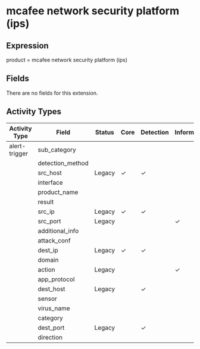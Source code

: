 mcafee network security platform (ips)
======================================

Expression
----------

product = mcafee network security platform (ips)

Fields
------

There are no fields for this extension.

Activity Types
--------------

| Activity Type | Field            | Status | Core     | Detection | Informational |
| ------------- | ---------------- | ------ | -------- | --------- | ------------- |
| alert-trigger | sub_category     |        |          |           |               |
|               | detection_method |        |          |           |               |
|               | src_host         | Legacy | &#10003; | &#10003;  |               |
|               | interface        |        |          |           |               |
|               | product_name     |        |          |           |               |
|               | result           |        |          |           |               |
|               | src_ip           | Legacy | &#10003; | &#10003;  |               |
|               | src_port         | Legacy |          |           | &#10003;      |
|               | additional_info  |        |          |           |               |
|               | attack_conf      |        |          |           |               |
|               | dest_ip          | Legacy | &#10003; | &#10003;  |               |
|               | domain           |        |          |           |               |
|               | action           | Legacy |          |           | &#10003;      |
|               | app_protocol     |        |          |           |               |
|               | dest_host        | Legacy |          | &#10003;  |               |
|               | sensor           |        |          |           |               |
|               | virus_name       |        |          |           |               |
|               | category         |        |          |           |               |
|               | dest_port        | Legacy |          | &#10003;  |               |
|               | direction        |        |          |           |               |

